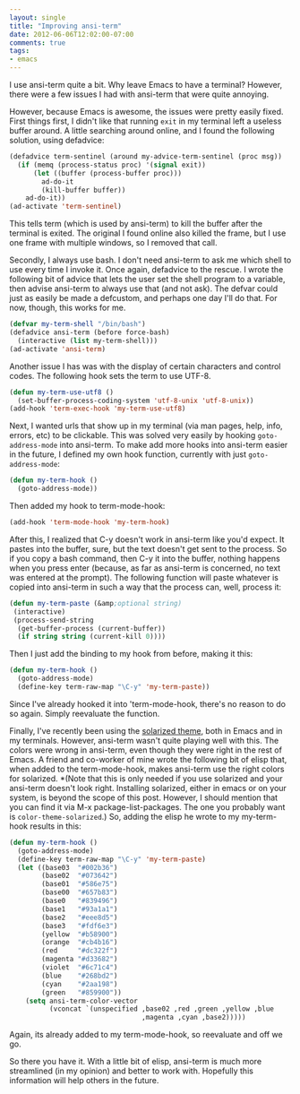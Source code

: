 ```yaml
---
layout: single
title: "Improving ansi-term"
date: 2012-06-06T12:02:00-07:00
comments: true
tags:
- emacs
---
```

I use ansi-term quite a bit. Why leave Emacs to have a terminal? However, there were a few issues I had with ansi-term that were quite annoying.
<!--more-->
However, because Emacs is awesome, the issues were pretty easily fixed.
First things first, I didn't like that running `exit` in my terminal left a useless buffer around. A little searching around online, and I found the following solution, using defadvice:

```cl
(defadvice term-sentinel (around my-advice-term-sentinel (proc msg))
  (if (memq (process-status proc) '(signal exit))
      (let ((buffer (process-buffer proc)))
        ad-do-it
        (kill-buffer buffer))
    ad-do-it))
(ad-activate 'term-sentinel)
```

This tells term (which is used by ansi-term) to kill the buffer after the terminal is exited. The original I found online also killed the frame, but I use one frame with multiple windows, so I removed that call.

Secondly, I always use bash. I don't need ansi-term to ask me which shell to use every time I invoke it. Once again, defadvice to the rescue. I wrote the following bit of advice that lets the user set the shell program to a variable, then advise ansi-term to always use that (and not ask). The defvar could just as easily be made a defcustom, and perhaps one day I'll do that. For now, though, this works for me.

```cl
(defvar my-term-shell "/bin/bash")
(defadvice ansi-term (before force-bash)
  (interactive (list my-term-shell)))
(ad-activate 'ansi-term)
```

Another issue I has was with the display of certain characters and control codes. The following hook sets the term to use UTF-8.

```cl
(defun my-term-use-utf8 ()
  (set-buffer-process-coding-system 'utf-8-unix 'utf-8-unix))
(add-hook 'term-exec-hook 'my-term-use-utf8)
```

Next, I wanted urls that show up in my terminal (via man pages, help, info, errors, etc) to be clickable. This was solved very easily by hooking `goto-address-mode` into ansi-term. To make add more hooks into ansi-term easier in the future, I defined my own hook function, currently with just `goto-address-mode`:

```cl
(defun my-term-hook ()
  (goto-address-mode))
```

Then added my hook to term-mode-hook:

```cl
(add-hook 'term-mode-hook 'my-term-hook)
```

After this, I realized that C-y doesn't work in ansi-term like you'd expect. It pastes into the buffer, sure, but the text doesn't get sent to the process. So if you copy a bash command, then C-y it into the buffer, nothing happens when you press enter (because, as far as ansi-term is concerned, no text was entered at the prompt). The following function will paste whatever is copied into ansi-term in such a way that the process can, well, process it:

```cl
(defun my-term-paste (&amp;optional string)
 (interactive)
 (process-send-string
  (get-buffer-process (current-buffer))
  (if string string (current-kill 0))))
```

Then I just add the binding to my hook from before, making it this:

```cl
(defun my-term-hook ()
  (goto-address-mode)
  (define-key term-raw-map "\C-y" 'my-term-paste))
```

Since I've already hooked it into 'term-mode-hook, there's no reason to do so again. Simply reevaluate the function.

Finally, I've recently been using the [solarized theme](http://ethanschoonover.com/solarized), both in Emacs and in my terminals. However, ansi-term wasn't quite playing well with this. The colors were wrong in ansi-term, even though they were right in the rest of Emacs. A friend and co-worker of mine wrote the following bit of elisp that, when added to the term-mode-hook, makes ansi-term use the right colors for solarized. *(Note that this is only needed if you use solarized and your ansi-term doesn't look right. Installing solarized, either in emacs or on your system, is beyond the scope of this post. However, I should mention that you can find it via M-x package-list-packages. The one you probably want is `color-theme-solarized`.) So, adding the elisp he wrote to my my-term-hook results in this:

```cl
(defun my-term-hook ()
  (goto-address-mode)
  (define-key term-raw-map "\C-y" 'my-term-paste)
  (let ((base03  "#002b36")
        (base02  "#073642")
        (base01  "#586e75")
        (base00  "#657b83")
        (base0   "#839496")
        (base1   "#93a1a1")
        (base2   "#eee8d5")
        (base3   "#fdf6e3")
        (yellow  "#b58900")
        (orange  "#cb4b16")
        (red     "#dc322f")
        (magenta "#d33682")
        (violet  "#6c71c4")
        (blue    "#268bd2")
        (cyan    "#2aa198")
        (green   "#859900"))
    (setq ansi-term-color-vector
          (vconcat `(unspecified ,base02 ,red ,green ,yellow ,blue
                                 ,magenta ,cyan ,base2)))))
```

Again, its already added to my term-mode-hook, so reevaluate and off we go.

So there you have it. With a little bit of elisp, ansi-term is much more streamlined (in my opinion) and better to work with. Hopefully this information will help others in the future.

